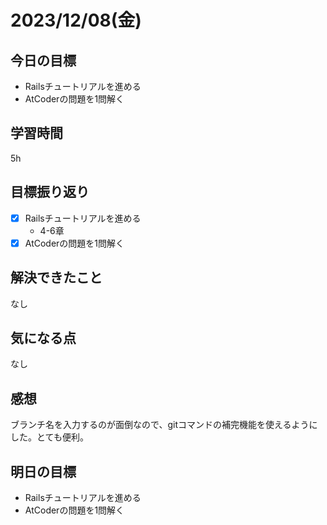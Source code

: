 # 2023/12/08(金)

## 今日の目標
* Railsチュートリアルを進める
* AtCoderの問題を1問解く

## 学習時間
5h

## 目標振り返り
* [x] Railsチュートリアルを進める
  * 4-6章
* [x] AtCoderの問題を1問解く

## 解決できたこと
なし

## 気になる点
なし

## 感想
ブランチ名を入力するのが面倒なので、gitコマンドの補完機能を使えるようにした。とても便利。

## 明日の目標
* Railsチュートリアルを進める
* AtCoderの問題を1問解く